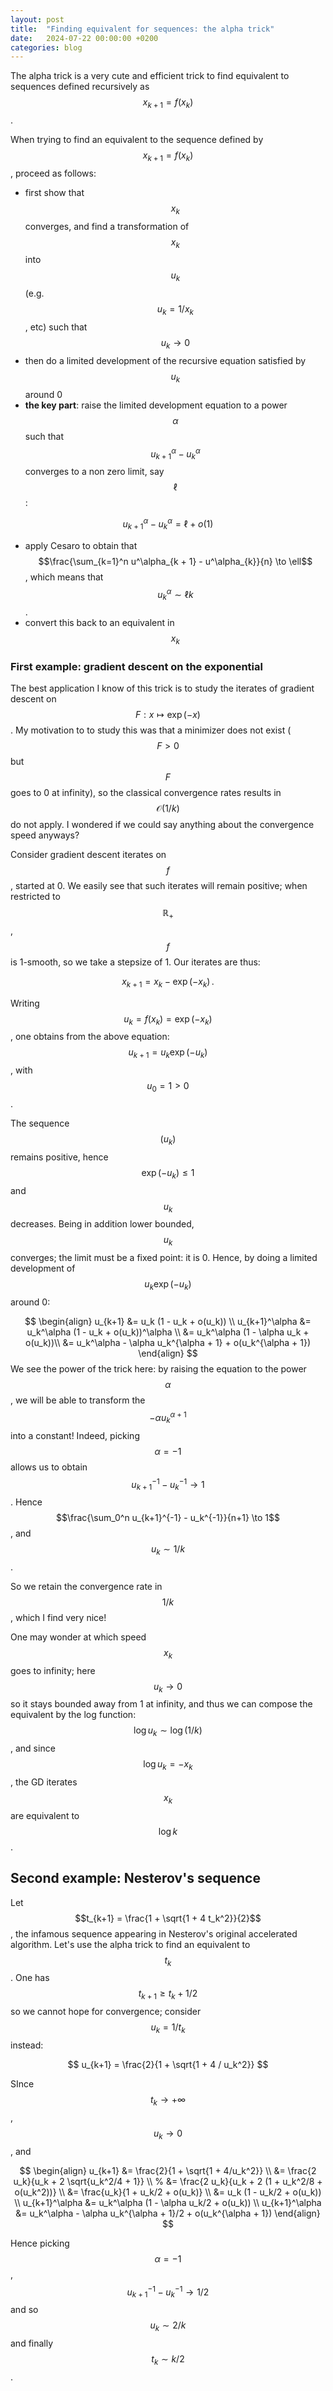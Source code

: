 ```yaml
---
layout: post
title:  "Finding equivalent for sequences: the alpha trick"
date:   2024-07-22 00:00:00 +0200
categories: blog
---
```


The alpha trick is a very cute and efficient trick to find equivalent to sequences defined recursively as $$x_{k+1} = f(x_k)$$.

When trying to find an equivalent to the sequence defined by $$x_{k+1} = f(x_k)$$, proceed as follows:
- first show that $$x_k$$ converges, and find a transformation of $$x_k$$ into $$u_k$$ (e.g. $$u_k = 1 / x_k$$, etc) such that $$u_k \to 0$$
- then do a limited development of the recursive equation satisfied by $$u_k$$ around 0
- **the key part**: raise the limited development equation to a power $$\alpha$$ such that $$u_{k+1}^\alpha - u_k^\alpha$$ converges to a non zero limit, say $$\ell$$:

$$u^\alpha_{k + 1} - u^\alpha_{k} = \ell + o(1) $$

- apply Cesaro to obtain that $$\frac{\sum_{k=1}^n u^\alpha_{k + 1} - u^\alpha_{k}}{n} \to \ell$$, which means that $$u_{k}^\alpha \sim \ell k$$.
- convert this back to an equivalent in $$x_k$$

### First example: gradient descent on the exponential
The best application I know of this trick is to study the iterates of gradient descent on $$F: x \mapsto \exp(-x)$$.
My motivation to to study this was that a minimizer does not exist ($$F > 0$$ but $$F$$ goes to 0 at infinity), so the classical convergence rates results in $$\mathcal{O}(1/k)$$ do not apply.
I wondered if we could say anything about the convergence speed anyways?

Consider gradient descent iterates on $$f$$, started at 0.
We easily see that such iterates will remain positive; when restricted to $$\mathbb{R}_+$$, $$f$$ is 1-smooth, so we take a stepsize of 1.
Our iterates are thus:

$$x_{k+1} = x_k - \exp(-x_k) \, .$$

Writing $$u_k = f(x_k) = \exp(-x_k)$$, one obtains from the above equation:
$$u_{k+1} = u_k \exp(-u_k)$$, with $$u_0 = 1 > 0$$.

The sequence $$(u_k)$$ remains positive, hence $$\exp(-u_k) \leq 1$$ and $$u_k$$ decreases.
Being in addition lower bounded, $$u_k$$ converges; the limit must be a fixed point: it is 0.
Hence, by doing a limited development of $$u_{k} \exp(-u_k)$$ around 0:

$$
\begin{align}
    u_{k+1} &= u_k (1 - u_k + o(u_k)) \\
    u_{k+1}^\alpha &= u_k^\alpha (1 - u_k + o(u_k))^\alpha \\
        &= u_k^\alpha (1 - \alpha u_k + o(u_k))\\
        &= u_k^\alpha - \alpha u_k^{\alpha + 1} + o(u_k^{\alpha + 1})
\end{align}
$$
We see the power of the trick here: by raising the equation to the power $$\alpha$$, we will be able to transform the $$-\alpha u_k^{\alpha + 1}$$ into a constant!
Indeed, picking $$\alpha=-1$$ allows us to obtain $$u_{k+1}^{-1} - u_k^{-1} \to 1$$.
Hence $$\frac{\sum_0^n u_{k+1}^{-1} - u_k^{-1}}{n+1} \to 1$$, and $$u_k \sim 1/k$$.

So we retain the convergence rate in $$1/k$$, which I find very nice!

One may wonder at which speed $$x_k$$ goes to infinity; here $$u_k \to 0$$ so it stays bounded away from 1 at infinity, and thus we can compose the equivalent by the log function: $$\log u_k \sim \log(1/k)$$, and since $$\log u_k = -x_k$$, the GD iterates $$x_k$$ are equivalent to $$\log k$$.

## Second example: Nesterov's sequence
Let $$t_{k+1} = \frac{1 + \sqrt{1 + 4 t_k^2}}{2}$$, the infamous sequence appearing in Nesterov's original accelerated algorithm.
Let's use the alpha trick to find an equivalent to $$t_k$$.
One has $$t_{k+1} \geq t_k +1/2$$ so we cannot hope for convergence; consider $$u_k = 1/t_k$$ instead:

$$
u_{k+1} = \frac{2}{1 + \sqrt{1 + 4 / u_k^2}}
$$

<!-- This sequence is positive and decreasing, so it converges, and its limit is a fixed point, so it's 0. -->
SInce $$t_k \to + \infty$$, $$u_k \to 0$$, and

$$
\begin{align}
    u_{k+1} &= \frac{2}{1 + \sqrt{1 + 4/u_k^2}} \\
    &= \frac{2 u_k}{u_k + 2 \sqrt{u_k^2/4 + 1}} \\
    % &= \frac{2 u_k}{u_k + 2 (1 + u_k^2/8 + o(u_k^2))} \\
    &= \frac{u_k}{1 + u_k/2 + o(u_k)} \\
    &= u_k (1 - u_k/2 + o(u_k)) \\
    u_{k+1}^\alpha &= u_k^\alpha (1 - \alpha u_k/2 + o(u_k)) \\
    u_{k+1}^\alpha &= u_k^\alpha - \alpha u_k^{\alpha + 1}/2 + o(u_k^{\alpha + 1})
\end{align}
$$

Hence picking $$\alpha = -1$$, $$u_{k+1}^{-1} - u_k^{-1} \to 1/2$$ and so $$u_k \sim 2/k$$ and finally $$t_k \sim k/2$$.


<!-- This shows why people often study the momentum in Nesterov/FISTA as $$\frac{k - 1}{k + 2}$$.  -->
